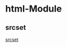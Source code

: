 
# html-Module

## srcset
[srcset](https://yoshfrog.github.io/html-module/srcset/srcset.html)<br>


